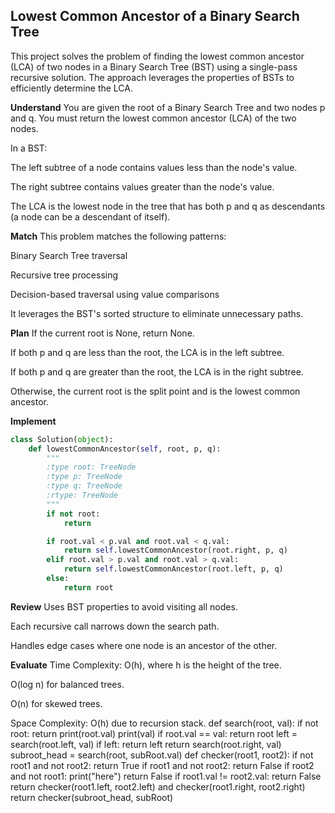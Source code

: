 ## Lowest Common Ancestor of a Binary Search Tree
This project solves the problem of finding the lowest common ancestor (LCA) of two nodes in a Binary Search Tree (BST) using a single-pass recursive solution. The approach leverages the properties of BSTs to efficiently determine the LCA.

**Understand**
You are given the root of a Binary Search Tree and two nodes p and q. You must return the lowest common ancestor (LCA) of the two nodes.

In a BST:

The left subtree of a node contains values less than the node's value.

The right subtree contains values greater than the node's value.

The LCA is the lowest node in the tree that has both p and q as descendants (a node can be a descendant of itself).

**Match**
This problem matches the following patterns:

Binary Search Tree traversal

Recursive tree processing

Decision-based traversal using value comparisons

It leverages the BST's sorted structure to eliminate unnecessary paths.

**Plan**
If the current root is None, return None.

If both p and q are less than the root, the LCA is in the left subtree.

If both p and q are greater than the root, the LCA is in the right subtree.

Otherwise, the current root is the split point and is the lowest common ancestor.

**Implement**
```python
class Solution(object):
    def lowestCommonAncestor(self, root, p, q):
        """
        :type root: TreeNode
        :type p: TreeNode
        :type q: TreeNode
        :rtype: TreeNode
        """
        if not root:
            return

        if root.val < p.val and root.val < q.val:
            return self.lowestCommonAncestor(root.right, p, q)
        elif root.val > p.val and root.val > q.val:
            return self.lowestCommonAncestor(root.left, p, q)
        else:
            return root
```

**Review**
Uses BST properties to avoid visiting all nodes.

Each recursive call narrows down the search path.

Handles edge cases where one node is an ancestor of the other.

**Evaluate**
Time Complexity: O(h), where h is the height of the tree.

O(log n) for balanced trees.

O(n) for skewed trees.

Space Complexity: O(h) due to recursion stack.
def search(root, val):
            if not root:
                return
            print(root.val)
            print(val)
            if root.val == val:
                return root
            left = search(root.left, val)
            if left:
                return left
            return search(root.right, val)
        subroot_head = search(root, subRoot.val)
        def checker(root1, root2):
            if not root1 and not root2:
                return True
            if root1 and not root2:
                return False
            if root2 and not root1:
                print("here")
                return False
            if root1.val != root2.val:
                return False
            return checker(root1.left, root2.left) and checker(root1.right, root2.right)
        return checker(subroot_head, subRoot)